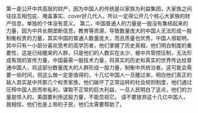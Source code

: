 第一是公开中共高层的财产，因为中国人的传统是以家族为利益集团，大家族之间往往互相包庇、掩盖事实、cover好几代人，所以一定得公开几个核心大家族的财产信息，单独的个体没有意义。
第二，中国普通人的力量是一股没有集结起来的力量，因为中共长期垄断信息，教育等资源，导致数量庞大的中国人无法形成一股制衡权贵的力量，其实中国的普通人数量庞大，而且质量也优秀，中国人很聪明，其中只有一小部分喜欢思考的高学历者，他们掌握了历史真相，他们明白制度的重要性，这是已经醒来的人群，只是他们的人数实在太少，被中共管控压制，无法形成有效的宣传力量，中国最需一股技术力量，将真实的历史和真实的世界传达给普通中国人，将这部分数量庞大的人群形成一股力量，制衡中共统治者。这可能会需要一些时间，但这么做一定是值得的，十几亿中国人一旦醒过来，明白他们真正的敌人其实是中共那几个权贵家族，他们破坏了正常运转的社会规则制度，他们通过压榨中国人民而牟私利，谋取不正常的巨大利益，一旦人民明白了这点，他们的力量是惊人的。美国要利用这股力量，不能忽视它。
请不要放弃这十几亿中国人，我相信，他们也是上帝的子民，他们太需要帮助了。
